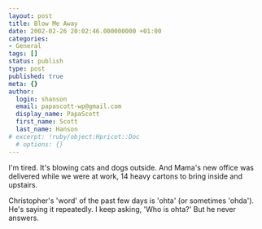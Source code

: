 ```yaml
---
layout: post
title: Blow Me Away
date: 2002-02-26 20:02:46.000000000 +01:00
categories:
- General
tags: []
status: publish
type: post
published: true
meta: {}
author:
  login: shanson
  email: papascott-wp@gmail.com
  display_name: PapaScott
  first_name: Scott
  last_name: Hanson
# excerpt: !ruby/object:Hpricot::Doc
  # options: {}
---
```

<p>I'm tired. It's blowing cats and dogs outside. And Mama's new office was delivered while we were at work, 14 heavy cartons to bring inside and upstairs.</p>
<p>Christopher's 'word' of the past few days is 'ohta' (or sometimes 'ohda'). He's saying it repeatedly. I keep asking, 'Who is ohta?' But he never answers.</p>
